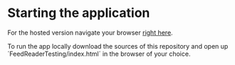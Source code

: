 # Starting the application

For the hosted version navigate your browser [right here](http://rawgit.com/mfm92/WebDevExercises/master/FeedReaderTesting/index.html).

To run the app locally download the sources of this repository and open up ´FeedReaderTesting/index.html´ in the browser of your choice.

